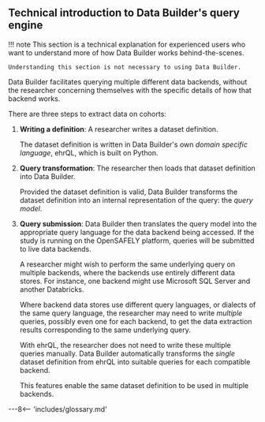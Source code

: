 ## Technical introduction to Data Builder's query engine

!!! note
    This section is a technical explanation for experienced users who want
    to understand more of how Data Builder works behind-the-scenes.

    Understanding this section is not necessary to using Data Builder.

Data Builder facilitates querying multiple different data backends,
without the researcher concerning themselves with the specific details
of how that backend works.

There are three steps to extract data on cohorts:

1. **Writing a definition**: A researcher writes a dataset definition.

     The dataset definition is written in Data Builder's own *domain
     specific language*, ehrQL, which is built on Python.

2. **Query transformation**: The researcher then loads that dataset
   definition into Data Builder.

     Provided the dataset definition is valid, Data Builder transforms
     the dataset definition into an internal representation of the
     query: the *query model*.

3. **Query submission**: Data Builder then translates the query model
   into the appropriate query language for the data backend being
   accessed. If the study is running on the OpenSAFELY platform, queries
   will be submitted to live data backends.

     A researcher might wish to perform the same underlying query on multiple backends,
     where the backends use entirely different data stores.
     For instance, one backend might use Microsoft SQL Server and another Databricks.

     Where backend data stores use different query languages,
     or dialects of the same query language,
     the researcher may need to write *multiple* queries,
     possibly even one for each backend,
     to get the data extraction results corresponding to the same underlying query.

     With ehrQL, the researcher does not need to write these multiple queries manually.
     Data Builder automatically transforms the *single* dataset definition from ehrQL
     into suitable queries for each compatible backend.

     This features enable the same dataset definition to be used in multiple backends.

---8<-- 'includes/glossary.md'
